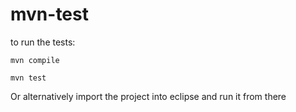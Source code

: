 # mvn-test

to run the tests:

```mvn compile```

```mvn test```

Or alternatively import the project into eclipse and run it from there
